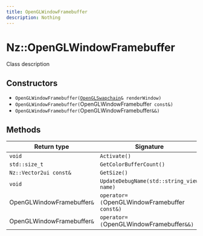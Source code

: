 ```yaml
---
title: OpenGLWindowFramebuffer
description: Nothing
---
```


# Nz::OpenGLWindowFramebuffer

Class description

## Constructors

- `OpenGLWindowFramebuffer(`[`OpenGLSwapchain`](documentation/generated/OpenGLRenderer/OpenGLSwapchain.md)`& renderWindow)`
- `OpenGLWindowFramebuffer(`OpenGLWindowFramebuffer` const&)`
- `OpenGLWindowFramebuffer(`OpenGLWindowFramebuffer`&&)`

## Methods

| Return type | Signature |
| ----------- | --------- |
| `void` | `Activate()` |
| `std::size_t` | `GetColorBufferCount()` |
| `Nz::Vector2ui const&` | `GetSize()` |
| `void` | `UpdateDebugName(std::string_view name)` |
| OpenGLWindowFramebuffer`&` | `operator=(`OpenGLWindowFramebuffer` const&)` |
| OpenGLWindowFramebuffer`&` | `operator=(`OpenGLWindowFramebuffer`&&)` |
